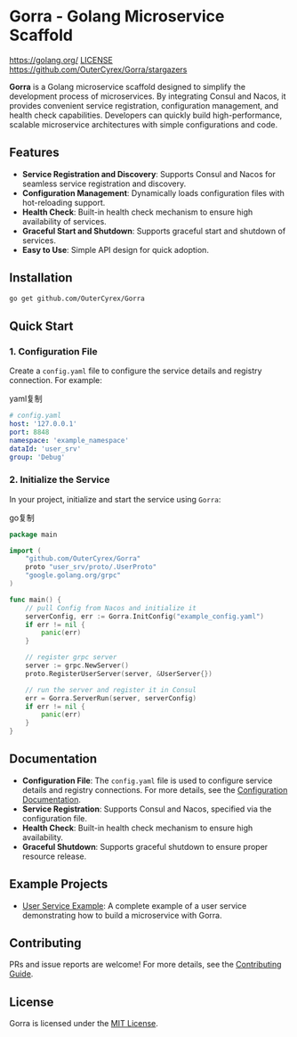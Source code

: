 # Gorra - Golang Microservice Scaffold

https://golang.org/ [LICENSE](https://kimi.moonshot.cn/chat/LICENSE) https://github.com/OuterCyrex/Gorra/stargazers

**Gorra** is a Golang microservice scaffold designed to simplify the development process of microservices. By integrating Consul and Nacos, it provides convenient service registration, configuration management, and health check capabilities. Developers can quickly build high-performance, scalable microservice architectures with simple configurations and code.

## Features

- **Service Registration and Discovery**: Supports Consul and Nacos for seamless service registration and discovery.
- **Configuration Management**: Dynamically loads configuration files with hot-reloading support.
- **Health Check**: Built-in health check mechanism to ensure high availability of services.
- **Graceful Start and Shutdown**: Supports graceful start and shutdown of services.
- **Easy to Use**: Simple API design for quick adoption.

## Installation

```bash
go get github.com/OuterCyrex/Gorra
```

## Quick Start

### 1. Configuration File

Create a `config.yaml` file to configure the service details and registry connection. For example:

yaml复制

```yaml
# config.yaml
host: '127.0.0.1'
port: 8848
namespace: 'example_namespace'
dataId: 'user_srv'
group: 'Debug'
```

### 2. Initialize the Service

In your project, initialize and start the service using `Gorra`:

go复制

```go
package main

import (
	"github.com/OuterCyrex/Gorra"
	proto "user_srv/proto/.UserProto"
	"google.golang.org/grpc"
)

func main() {
    // pull Config from Nacos and initialize it
	serverConfig, err := Gorra.InitConfig("example_config.yaml")
	if err != nil {
		panic(err)
	}

    // register grpc server
	server := grpc.NewServer()
	proto.RegisterUserServer(server, &UserServer{})

    // run the server and register it in Consul
	err = Gorra.ServerRun(server, serverConfig)
	if err != nil {
		panic(err)
	}
}
```

## Documentation

- **Configuration File**: The `config.yaml` file is used to configure service details and registry connections. For more details, see the [Configuration Documentation](https://kimi.moonshot.cn/chat/docs/config.md).
- **Service Registration**: Supports Consul and Nacos, specified via the configuration file.
- **Health Check**: Built-in health check mechanism to ensure high availability.
- **Graceful Shutdown**: Supports graceful shutdown to ensure proper resource release.

## Example Projects

- [User Service Example](https://kimi.moonshot.cn/chat/examples/user_srv): A complete example of a user service demonstrating how to build a microservice with Gorra.

## Contributing

PRs and issue reports are welcome! For more details, see the [Contributing Guide](https://kimi.moonshot.cn/chat/CONTRIBUTING.md).

## License

Gorra is licensed under the [MIT License](https://kimi.moonshot.cn/chat/LICENSE).